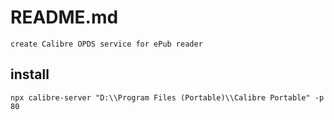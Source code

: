 # README.md

    create Calibre OPDS service for ePub reader

## install

```
npx calibre-server "D:\\Program Files (Portable)\\Calibre Portable" -p 80
```

